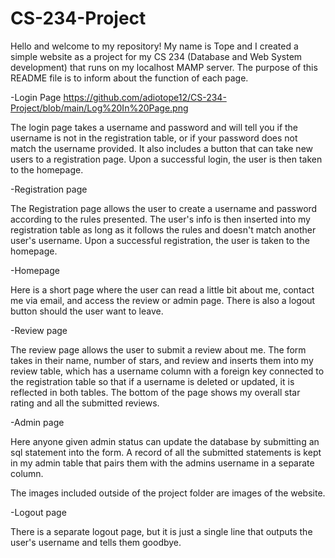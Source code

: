 # CS-234-Project
Hello and welcome to my repository! My name is Tope and I created a simple website as a project for my CS 234 (Database and Web System development) that runs on my localhost MAMP server. The purpose of this README file is to inform about the function of each page.

-Login Page
https://github.com/adiotope12/CS-234-Project/blob/main/Log%20In%20Page.png

The login page takes a username and password and will tell you if the username is not in the registration table, or if your password does not match the username provided. It also includes a button that can take new users to a registration page. Upon a successful login, the user is then taken to the homepage.

-Registration page

The Registration page allows the user to create a username and password according to the rules presented. The user's info is then inserted into my registration table as long as it follows the rules and doesn't match another user's username. Upon a successful registration, the user is taken to the homepage.

-Homepage

Here is a short page where the user can read a little bit about me, contact me via email, and access the review or admin page. There is also a logout button should the user want to leave.

-Review page

The review page allows the user to submit a review about me. The form takes in their name, number of stars, and review and inserts them into my review table, which has a username column with a foreign key connected to the registration table so that if a username is deleted or updated, it is reflected in both tables. The bottom of the page shows my overall star rating and all the submitted reviews.

-Admin page

Here anyone given admin status can update the database by submitting an sql statement into the form. A record of all the submitted statements is kept in my admin table that pairs them with the admins username in a separate column.


The images included outside of the project folder are images of the website.


-Logout page

There is a separate logout page, but it is just a single line that outputs the user's username and tells them goodbye.
